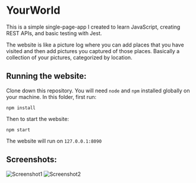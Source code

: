 # YourWorld
This is a simple single-page-app I created to learn JavaScript, creating REST APIs, and basic testing with Jest.

The website is like a picture log where you can add places that you have visited and then add pictures you captured of those places. Basically a collection of your pictures, categorized by location.

## Running the website:
Clone down this repository. You will need `node` and `npm` installed globally on your machine.
In this folder, first run:
```
npm install
```
Then to start the website:
```
npm start
```
The website will run on `127.0.0.1:8090`


## Screenshots:
![Screenshot1](https://i.imgur.com/fju7DaS.png)
![Screenshot2](https://i.imgur.com/K8PDClm.png)
